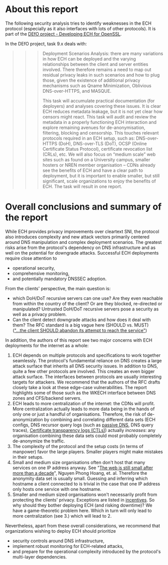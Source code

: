 # About this report

The following security analysis tries to identify weaknesses in the ECH protocol (especially as it also interfaces with lots of other protocols).
It is part of the [DEfO project - Developing ECH for OpenSSL](https://defo.ie/).

In the DEfO project, task 9.x deals with:

>>>  Deployment Scenarios Analysis: there are many variations in how ECH can be deployed and the varying relationships between the client and server entities involved. There therefore remains a need to map out residual privacy leaks in such scenarios and how to plug those, given the existence of additional privacy mechanisms such as Qname Minimization, Oblivious DNS-over-HTTPS, and MASQUE.
>>> 
>>> This task will accumulate practical documentation (for deployers) and analyses covering these issues. It is clear ECH reduces metadata leakage, but it is not yet clear how censors might react. This task will audit and review the metadata in a properly functioning ECH interaction and explore remaining avenues for de-anonymisation, filtering, blocking and censorship. This touches relevant protocols required in an ECH setup, such as: DNS-over-HTTPS (DoH), DNS-over-TLS (DoT), OCSP (Online Certificate Status Protocol), certificate revocation list (CRLs), etc. We will also focus on “medium scale” web sites such as found on a University campus, smaller hosters or NREN member organisation – CDNs already see the benefits of ECH and have a clear path to deployment, but it is important to enable smaller, but still significant, scale organizations to enjoy the benefits of ECH. The task will result in one report.

# Overall conclusions and summary of the report

While ECH provides privacy improvements over cleartext SNI, the protocol also introduces complexity and new attack vectors primarily centered around DNS manipulation and complex deployment scenarios. The greatest risks arise from the protocol's dependency on DNS infrastructure and as well on the potential for downgrade attacks. Successful ECH deployments require close attention to 

- operational security, 
- comprehensive monitoring, 
- and potentially mandatory DNSSEC adoption.

From the clients' perspective, the main question is:

- which DoH/DoT recursive servers can one use? Are they even reachable from within the country of the client? Or are they blocked, re-directed or manipulated? Untrusted DoH/DoT recursive servers pose a security as well as a privacy problem.
- Can the client detect downgrade attacks and how does it deal with them? The RFC standard is a big vague here (SHOULD vs. MUST) (["...the client SHOULD abandon its attempt to reach the service"](https://www.rfc-editor.org/rfc/rfc9460.html#name-handling-resolution-failure))

In addition, the authors of this report see two major concerns with ECH deployments for the internet as a whole:

1. ECH depends on multiple protocols and specifications to work together seamlessly. The protocol's fundamental reliance on DNS creates a large attack surface that inherits all DNS security issues.
In addition to DNS, quite a few other protocols are involved. This creates an even bigger attack surface. The interfaces between protocols are usually interesting targets for attackers. We recommend that the authors of the RFC drafts closely take a look at these edge-case vulnerabilities. The report highlights some of those such as the WKECH interface between DNS zones and CFS/backend servers.
2. ECH leads to more centralization of the internet: the CDNs will profit. More centralization actually leads to more data being in the hands of only one or just a handful of organisations. Therefore, the risk of de-anonymization by combining and correlating different data sets (ECH configs, DNS recursor query logs (such as [passive DNS](https://www.ietf.org/archive/id/draft-dulaunoy-dnsop-passive-dns-cof-12.html), DNS query traces), [Certificate transparency logs (CTLs)](https://datatracker.ietf.org/doc/rfc6962/)) actually *increases*: any organisation combining these data sets could most probably completely de-anonymize the traffic. 
3. The complexity of the protocol and the setup costs (in terms of manpower) favor the large players. Smaller players might make mistakes in their setups. 
4. Small and medium size organisations often don't host that many services on one IP address anyway. See "[The web is still small after more than a decade](https://www.researchgate.net/publication/341627684_The_web_is_still_small_after_more_than_a_decade)", Nguyen Phong Hoang, et. al. Therefore the anonymity data set is usually small. Guessing and inferring which hostname a client connected to is trivial in the case that one IP address only hosts one service with one hostname.
5. Smaller and medium sized organisations won't necessarily profit from protecting the clients' privacy. Exceptions are listed in [incentives](deployment/incentives.md). So why should they bother deploying ECH (and risking downtime)? We have a game-theoretic problem here. Which in turn will only lead to more centralization (see 3.) which will lead to 2.

Nevertheless, apart from these overall considerations, we recommend that organizations wishing to deploy ECH should prioritize 

- security controls around DNS infrastructure, 
- implement robust monitoring for ECH-related attacks, 
- and prepare for the operational complexity introduced by the protocol's multi-layer dependencies.


